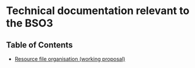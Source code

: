 # Technical documentation relevant to the BSO3

## Table of Contents

  * [Resource file organisation (working proposal)](doc/resource_file_organisation.md)






